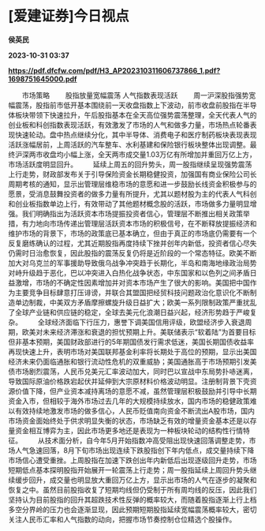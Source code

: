 # [爱建证券]今日视点
**侯英民**

**2023-10-31 03:37**

**https://pdf.dfcfw.com/pdf/H3_AP202310311606737866_1.pdf?1698751645000.pdf**

　　市场策略 　　股指放量宽幅震荡 人气指数表现活跃 　　周一沪深股指强势宽幅震荡，股指前市低开基本围绕前一天收盘指数上下波动，前市收盘前股指在半导体板块带领下快速拉升，午后股指基本在全天高位强势震荡整理，全天代表人气的创业板和科创指数表现活跃，有效激发了市场的人气和做多力量，市场热点轮番表现快速轮动。盘中热点继续分化，其中半导体、消费电子和医疗制药板块表现表现活跃涨幅居前，上周活跃的汽车整车、水利基建和保险银行板块整体出现调整。最终沪深两市收盘均小幅上涨，全天两市成交量1.03万亿有所增加并重回万亿上方，市场活跃度明显回升。 　　延续上周五的回升势头，周一股指继续呈现强势震荡上行走势，财政部发布关于引导保险资金长期稳健投资，加强国有商业保险公司长周期考核的通知，显示出管理层维稳市场的意愿和进一步鼓励长线资金积极参与的愿景，受消息鼓舞投资者的做多力量有所提升，尤其以题材股为主的代表人气科创和创业板指数单边上行，有效带动了其他题材概念股的活跃，市场做多力量明显增强。我们明确指出为活跃资本市场提振投资者信心，管理层不断推出相关政策举措，有力地向市场传递出管理层活跃资本市场的积极信号，在不断释放提振经济和维护市场的背景下，市场的政策底已基本确立，但由于真正的市场底仍需要有一个反复磨练确认的过程，尤其近期股指再度持续下挫并创年内新低，投资者信心尽失仍需时日治愈恢复，因此股指的震荡反复仍将是近阶段的一个常态特征。欧美不断加大对乌克兰的军事援助导致俄乌战争冲突趋于长期化，半岛和南海地缘政治局势对峙升级趋于恶化，巴以冲突进入白热化战争状态，中东国家和以色列之间矛盾日益激增，市场的不确定性因素增加并对资本市场产生了很大的影响。美国把中国作为主要竞争目标肆意打压诽谤，并联合其盟国把经贸科技问题政治化意识化不断制造单边制裁，中美双方矛盾摩擦螺旋升级日益扩大；欧美一系列限制政策严重扰乱了全球产业链和供应链的稳定，全球去美元化浪潮日益兴起，经济形势趋于严峻复杂。 　　全球经济面临下行压力，惠誉下调美国信用评级，欧盟经济步入衰退周期，欧美对未来经济滞涨和衰退的担忧预期上升。美联储表示“软着陆”为首要目标但非基本预期，美国财政部进行的5年期国债发行需求低迷，美国长期国债收益率再现快速上升，表明市场对美国联邦基金利率将长期处于高位的预期，显示出美国经济未来仍面临通胀和银行流动性危机的双重威胁；美国通胀高于市场预期引发美债市场剧烈震荡，人民币兑美元汇率波动加大，同时巴以宣战中东局势扑哧迷离，导致国际原油价格跌宕起伏并延伸到大宗原材料价格波动明显。注册制背景下壳资源价值下降，但产业资本减持离场的意愿不减，虽然管理层积极鼓励并引导中长期资金入市，但相较于海外市场过去几年的大规模持续放水，国内市场的稳健政策难以有效持续地激发市场的做多信心，人民币贬值南向资金不断流出A股市场，国内市场资金面始终处于供求明显失衡的状态，市场缺乏有效的增量资金基本还是以存量资金相互博弈为主，因此市场更多地还是表现为一种板块轮动的结构性行情特征。 　　从技术面分析，自今年5月开始指数冲高受阻出现快速回落调整走势，市场人气急速回落，8月下旬市场出现连续下跌股指创下年内低点，成交量持续下降市场信心遭受重挫。上周股指在加速下跌创出年内新低后出现逐级回升走势，市场短期低点基本探明股指开始展开一轮震荡上行走势；周一股指延续上周回升势头继续缓步回升，成交量也明显放大重回万亿上方，显示出市场的人气在逐步的凝聚和恢复之中。虽然目前股指收复了短期均线但仍受制于所有周均线的反压，因此我们坚持认为目前股指的回升其超跌技术性反弹的概率较大，而随着股指逐渐上行上档多空分界岭的压力也会逐渐显现，因此预期短期股指延续宽幅震荡概率较大，密切关注人民币汇率和人气指数的动向，把握市场节奏控制仓位精选个股操作。